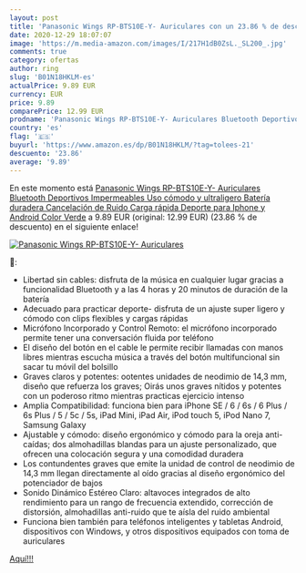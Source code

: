 ```yaml
---
layout: post
title: 'Panasonic Wings RP-BTS10E-Y- Auriculares con un 23.86 % de descuento'
date: 2020-12-29 18:07:07
image: 'https://m.media-amazon.com/images/I/217H1dB0ZsL._SL200_.jpg'
comments: true
category: ofertas
author: ring
slug: 'B01N18HKLM-es'
actualPrice: 9.89 EUR
currency: EUR
price: 9.89
comparePrice: 12.99 EUR
prodname: 'Panasonic Wings RP-BTS10E-Y- Auriculares Bluetooth Deportivos  Impermeables  Uso cómodo y ultraligero  Batería duradera  Cancelación de Ruido  Carga rápida  Deporte para Iphone y Android   Color Verde'
country: 'es'
flag: '🇪🇸'
buyurl: 'https://www.amazon.es/dp/B01N18HKLM/?tag=tolees-21'
descuento: '23.86'
average: '9.89'
---
```


En este momento está [Panasonic Wings RP-BTS10E-Y- Auriculares Bluetooth Deportivos  Impermeables  Uso cómodo y ultraligero  Batería duradera  Cancelación de Ruido  Carga rápida  Deporte para Iphone y Android   Color Verde](https://www.amazon.es/dp/B01N18HKLM/?tag=tolees-21) a 9.89 EUR (original: 12.99 EUR) (23.86 %  de descuento) en el siguiente enlace!

[![Panasonic Wings RP-BTS10E-Y- Auriculares](https://m.media-amazon.com/images/I/217H1dB0ZsL._SL200_.jpg)](https://www.amazon.es/dp/B01N18HKLM/?tag=tolees-21)

🔎:

- Libertad sin cables: disfruta de la música en cualquier lugar gracias a funcionalidad Bluetooth y a las 4 horas y 20 minutos de duración de la batería
- Adecuado para practicar deporte- disfruta de un ajuste super ligero y cómodo con clips flexibles y cargas rápidas
- Micrófono Incorporado y Control Remoto: el micrófono incorporado permite tener una conversación fluida por teléfono
- El diseño del botón en el cable le permite recibir llamadas con manos libres mientras escucha música a través del botón multifuncional sin sacar tu móvil del bolsillo
- Graves claros y potentes: ootentes unidades de neodimio de 14,3 mm, diseño que refuerza los graves; Oirás unos graves nítidos y potentes con un poderoso ritmo mientras practicas ejercicio intenso
- Amplia Compatibilidad: funciona bien para iPhone SE / 6 / 6s / 6 Plus / 6s Plus / 5 / 5c / 5s, iPad Mini, iPad Air, iPod touch 5, iPod Nano 7, Samsung Galaxy
- Ajustable y cómodo: diseño ergonómico y cómodo para la oreja anti-caídas; dos almohadillas blandas para un ajuste personalizado, que ofrecen una colocación segura y una comodidad duradera
- Los contundentes graves que emite la unidad de control de neodimio de 14,3 mm llegan directamente al oído gracias al diseño ergonómico del potenciador de bajos
- Sonido Dinámico Estéreo Claro: altavoces integrados de alto rendimiento para un rango de frecuencia extendido, corrección de distorsión, almohadillas anti-ruido que te aísla del ruido ambiental
- Funciona bien también para teléfonos inteligentes y tabletas Android, dispositivos con Windows, y otros dispositivos equipados con toma de auriculares

[Aquí!!!](https://www.amazon.es/dp/B01N18HKLM/?tag=tolees-21)
